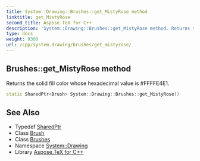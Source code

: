```yaml
---
title: System::Drawing::Brushes::get_MistyRose method
linktitle: get_MistyRose
second_title: Aspose.TeX for C++
description: 'System::Drawing::Brushes::get_MistyRose method. Returns the solid fill color whose hexadecimal value is #FFFFE4E1 in C++.'
type: docs
weight: 9300
url: /cpp/system.drawing/brushes/get_mistyrose/
---
```

## Brushes::get_MistyRose method


Returns the solid fill color whose hexadecimal value is #FFFFE4E1.

```cpp
static SharedPtr<Brush> System::Drawing::Brushes::get_MistyRose()
```

## See Also

* Typedef [SharedPtr](../../../system/sharedptr/)
* Class [Brush](../../brush/)
* Class [Brushes](../)
* Namespace [System::Drawing](../../)
* Library [Aspose.TeX for C++](../../../)
